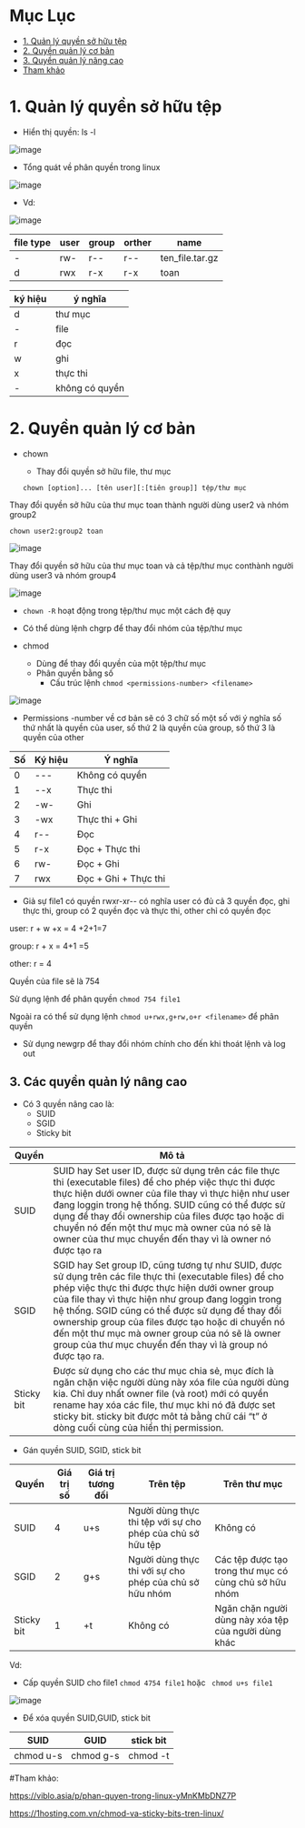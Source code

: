 # Mục Lục
- [1. Quản lý quyền sở hữu tệp](#1)
- [2. Quyền quản lý cơ bản](#2)
- [3. Quyền quản lý nâng cao](#3)
- [Tham khảo](#tm) 



<a name ='1'></a>
# 1. Quản lý quyền sở hữu tệp 
- Hiển thị quyền: ls -l 

![image](https://user-images.githubusercontent.com/92305335/139529681-19aa0c1f-2533-4eb4-8ff7-e21c090b612b.png)

- Tổng quát về phân quyền trong linux 

![image](https://user-images.githubusercontent.com/92305335/139573840-8dbf6507-7083-455e-b1ef-3b58fef21dbc.png)

  - Vd: 

![image](https://user-images.githubusercontent.com/92305335/139574004-9a80994b-f7d5-4300-8284-c7b067ccaea9.png)

file type| user |group| orther | name
---|---|---|---|---
-|rw-|r--|r--| ten_file.tar.gz
d|rwx|r-x|r-x| toan

ký hiệu | ý nghĩa 
---|---
d| thư mục
-|file
r|đọc 
w| ghi 
x| thực thi
-| không có quyền

<a name ='2'></a>
# 2. Quyền quản lý cơ bản
- chown 
   - Thay đổi quyền sở hữu file, thư mục

  `chown [option]... [tên user][:[tiên group]] tệp/thư mục`

Thay đổi quyền sở hữu của thư mục toan thành người dùng user2 và nhóm group2 

`chown user2:group2 toan`

![image](https://user-images.githubusercontent.com/92305335/139573456-7418e63c-7e62-43be-a499-04bd25939eec.png)

Thay đổi quyền sở hữu của thư mục toan và cả tệp/thư mục conthành người dùng user3 và nhóm group4

![image](https://user-images.githubusercontent.com/92305335/139573538-8db3d569-e87e-49dd-ae75-fdec5cf6d278.png)

  - `chown -R` hoạt động trong tệp/thư mục một cách đệ quy
     
- Có thể dùng lệnh chgrp để thay đổi nhóm của tệp/thư mục

- chmod
  - Dùng để thay đổi quyền của một tệp/thư mục 
  - Phân quyền bằng số 
    - Cấu trúc lệnh `chmod <permissions-number> <filename>`

![image](https://user-images.githubusercontent.com/92305335/139574618-b083a3c9-335c-4280-9992-830872495730.png)

- Permissions -number về cơ bản sẽ có 3 chữ số một số với ý nghĩa số thứ nhất là quyền của user, số thứ 2 là quyền của group, số thứ 3 là quyền của other

Số	|Ký hiệu|	Ý nghĩa
---|---|---
0	|---|	Không có quyền
1	|--x|	Thực thi
2	|-w-|	Ghi
3	|-wx|	Thực thi + Ghi
4	|r--|	Đọc
5	|r-x|	Đọc + Thực thi
6	|rw-|	Đọc + Ghi
7	|rwx|	Đọc + Ghi + Thực thi

- Giả sự file1 có quyền rwxr-xr-- có nghĩa user có đủ cả 3 quyền đọc, ghi thực thi, group có 2 quyền đọc và thực thi, other chỉ có quyền đọc

user: r + w +x = 4 +2+1=7

group: r + x = 4+1 =5

other: r = 4

Quyền của file sẽ là 754

Sử dụng lệnh để phân quyền  `chmod 754 file1`

Ngoài ra có thể sử dụng lệnh `chmod u+rwx,g+rw,o+r <filename>` để phân quyền 

- Sử dụng newgrp để thay đổi nhóm chính cho đến khi thoát lệnh và log out


<a name ='3'></a>
## 3. Các quyền quản lý nâng cao
  - Có 3 quyền nâng cao là: 
    - SUID
    - SGID
    - Sticky bit

    
Quyền| Mô tả
--- | ---
SUID|SUID hay Set user ID, được sử dụng trên các file thực thi (executable files) để cho phép việc thực thi được thực hiện dưới owner của file thay vì thực hiện như user đang loggin trong hệ thống. SUID cũng có thể được sử dụng để thay đổi ownership của files được tạo hoặc di chuyển nó đến một thư mục mà owner của nó sẽ là owner của thư mục chuyển đến thay vì là owner nó được tạo ra
SGID|SGID hay Set group ID, cũng tương tự như SUID, được sử dụng trên các file thực thi (executable files) để cho phép việc thực thi được thực hiện dưới owner group của file thay vì thực hiện như group đang loggin trong hệ thống. SGID cũng có thể được sử dụng để thay đổi ownership group của files được tạo hoặc di chuyển nó đến một thư mục mà owner group của nó sẽ là owner group của thư mục chuyển đến thay vì là group nó được tạo ra.
Sticky bit|Được sử dụng cho các thư mục chia sẻ, mục đích là ngăn chặn việc người dùng này xóa file của người dùng kia. Chỉ duy nhất owner file (và root) mới có quyền rename hay xóa các file, thư mục khi nó đã được set sticky bit. sticky bit được môt tả bằng chữ cái “t” ở dòng cuối cùng của hiển thị permission.

- Gán quyền SUID, SGID, stick bit

Quyền | Giá trị số| Giá trị tương đối |Trên tệp| Trên thư mục
--- |---| ---|---| ---
SUID| 4| u+s|Người dùng thực thi tệp với sự cho phép của chủ sở hữu tệp |Không có  
SGID| 2 |g+s| Người dùng thực thi với sự cho phép của chủ sở hữu nhóm| Các tệp được tạo trong thư mục có cùng chủ sở hữu nhóm
Sticky bit| 1| +t |Không có | Ngăn chặn người dùng này xóa tệp của người dùng khác 

Vd:
- Cấp quyền SUID cho file1 `chmod 4754 file1` hoặc ` chmod u+s file1`

![image](https://user-images.githubusercontent.com/92305335/139709017-b0a45df6-cd02-499e-8bdb-97af64b9174c.png)

- Để xóa quyền SUID,GUID, stick bit 

 SUID | GUID | stick bit
---|--- | ---
chmod u-s | chmod g-s | chmod -t 

<a name ='tm'></a>
#Tham khảo: 

https://viblo.asia/p/phan-quyen-trong-linux-yMnKMbDNZ7P

https://1hosting.com.vn/chmod-va-sticky-bits-tren-linux/
